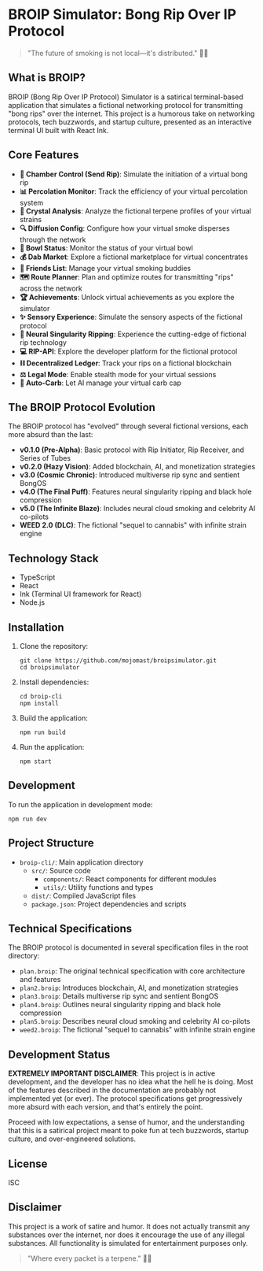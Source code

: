 # BROIP Simulator: Bong Rip Over IP Protocol

> "The future of smoking is not local—it's distributed." 🌿💨

## What is BROIP?

BROIP (Bong Rip Over IP Protocol) Simulator is a satirical terminal-based application that simulates a fictional networking protocol for transmitting "bong rips" over the internet. This project is a humorous take on networking protocols, tech buzzwords, and startup culture, presented as an interactive terminal UI built with React Ink.

## Core Features

- **💨 Chamber Control (Send Rip)**: Simulate the initiation of a virtual bong rip
- **📊 Percolation Monitor**: Track the efficiency of your virtual percolation system
- **💎 Crystal Analysis**: Analyze the fictional terpene profiles of your virtual strains
- **🔍 Diffusion Config**: Configure how your virtual smoke disperses through the network
- **🍃 Bowl Status**: Monitor the status of your virtual bowl
- **💰 Dab Market**: Explore a fictional marketplace for virtual concentrates
- **👥 Friends List**: Manage your virtual smoking buddies
- **🗺️ Route Planner**: Plan and optimize routes for transmitting "rips" across the network
- **🏆 Achievements**: Unlock virtual achievements as you explore the simulator
- **✨ Sensory Experience**: Simulate the sensory aspects of the fictional protocol
- **🧠 Neural Singularity Ripping**: Experience the cutting-edge of fictional rip technology
- **💻 RIP-API**: Explore the developer platform for the fictional protocol
- **⛓️ Decentralized Ledger**: Track your rips on a fictional blockchain
- **⚖️ Legal Mode**: Enable stealth mode for your virtual sessions
- **🤖 Auto-Carb**: Let AI manage your virtual carb cap

## The BROIP Protocol Evolution

The BROIP protocol has "evolved" through several fictional versions, each more absurd than the last:

- **v0.1.0 (Pre-Alpha)**: Basic protocol with Rip Initiator, Rip Receiver, and Series of Tubes
- **v0.2.0 (Hazy Vision)**: Added blockchain, AI, and monetization strategies
- **v3.0 (Cosmic Chronic)**: Introduced multiverse rip sync and sentient BongOS
- **v4.0 (The Final Puff)**: Features neural singularity ripping and black hole compression
- **v5.0 (The Infinite Blaze)**: Includes neural cloud smoking and celebrity AI co-pilots
- **WEED 2.0 (DLC)**: The fictional "sequel to cannabis" with infinite strain engine

## Technology Stack

- TypeScript
- React
- Ink (Terminal UI framework for React)
- Node.js

## Installation

1. Clone the repository:
   ```
   git clone https://github.com/mojomast/broipsimulator.git
   cd broipsimulator
   ```

2. Install dependencies:
   ```
   cd broip-cli
   npm install
   ```

3. Build the application:
   ```
   npm run build
   ```

4. Run the application:
   ```
   npm start
   ```

## Development

To run the application in development mode:

```
npm run dev
```

## Project Structure

- `broip-cli/`: Main application directory
  - `src/`: Source code
    - `components/`: React components for different modules
    - `utils/`: Utility functions and types
  - `dist/`: Compiled JavaScript files
  - `package.json`: Project dependencies and scripts

## Technical Specifications

The BROIP protocol is documented in several specification files in the root directory:

- `plan.broip`: The original technical specification with core architecture and features
- `plan2.broip`: Introduces blockchain, AI, and monetization strategies
- `plan3.broip`: Details multiverse rip sync and sentient BongOS
- `plan4.broip`: Outlines neural singularity ripping and black hole compression
- `plan5.broip`: Describes neural cloud smoking and celebrity AI co-pilots
- `weed2.broip`: The fictional "sequel to cannabis" with infinite strain engine

## Development Status

**EXTREMELY IMPORTANT DISCLAIMER**: This project is in active development, and the developer has no idea what the hell he is doing. Most of the features described in the documentation are probably not implemented yet (or ever). The protocol specifications get progressively more absurd with each version, and that's entirely the point.

Proceed with low expectations, a sense of humor, and the understanding that this is a satirical project meant to poke fun at tech buzzwords, startup culture, and over-engineered solutions.

## License

ISC

## Disclaimer

This project is a work of satire and humor. It does not actually transmit any substances over the internet, nor does it encourage the use of any illegal substances. All functionality is simulated for entertainment purposes only.

> "Where every packet is a terpene." 🌿💨

